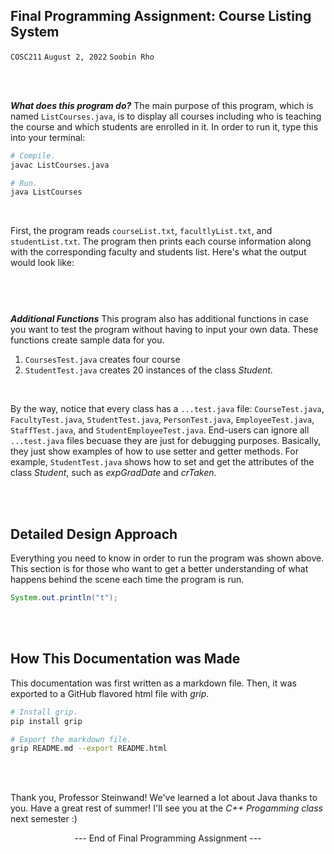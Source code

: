 ## Final Programming Assignment: Course Listing System<br>
`COSC211`
`August 2, 2022`
`Soobin Rho`

<br>
<br>

***What does this program do?***
The main purpose of this program,
which is named `ListCourses.java`, is to
display all courses including
who is teaching the course and
which students are enrolled in it.
In order to run it, type this
into your terminal:

```bash
# Compile.
javac ListCourses.java

# Run.
java ListCourses
```

<br>

First, the program reads `courseList.txt`,
`facultlyList.txt`, and `studentList.txt`.
The program then prints each course information
along with the corresponding faculty and students list.
Here's what the output would look like:

```


```

<br>

***Additional Functions***
This program also has additional functions
in case you want to test the program
without having to input your own data.
These functions create sample data for you.

1. `CoursesTest.java` creates four course
3. `StudentTest.java` creates 20 instances
of the class *Student*.

<br>

By the way, notice that every class
has a `...test.java` file:
`CourseTest.java`,
`FacultyTest.java`,
`StudentTest.java`,
`PersonTest.java`,
`EmployeeTest.java`,
`StaffTest.java`, and
`StudentEmployeeTest.java`.
End-users can ignore all `...test.java`
files becuase they are just for debugging
purposes. Basically, they just show
examples of how to use setter and
getter methods. For example,
`StudentTest.java` shows how to
set and get the attributes of
the class *Student*, such as
*expGradDate* and *crTaken*.

<br>
<br>

## Detailed Design Approach

Everything you need to know in order
to run the program was shown above.
This section is for those who want to
get a better understanding of what
happens behind the scene each time
the program is run.

```java
System.out.println("t");
```

<br>
<br>

## How This Documentation was Made

This documentation was first written
as a markdown file. Then, it was exported
to a GitHub flavored html file with *grip*.

```bash
# Install grip.
pip install grip

# Export the markdown file.
grip README.md --export README.html
```

<br>
<br>

Thank you, Professor Steinwand!
We've learned a lot about Java
thanks to you.
Have a great rest of summer!
I'll see you at the *C++ Progamming class*
next semester :)

<p align="center">
  --- End of Final Programming Assignment ---
</p>

<br>
<br>
<br>


